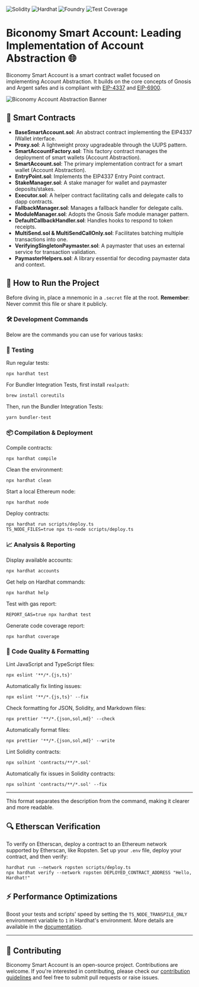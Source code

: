 ![Solidity](https://img.shields.io/badge/Solidity-0.8.17-blue.svg) ![Hardhat](https://img.shields.io/badge/Framework-Hardhat-brightgreen.svg) ![Foundry](https://img.shields.io/badge/Framework-Foundry-orange.svg) ![Test Coverage](https://img.shields.io/badge/Coverage-45%25-red.svg)

# Biconomy Smart Account: Leading Implementation of Account Abstraction 🌐

Biconomy Smart Account is a smart contract wallet focused on implementing Account Abstraction. It builds on the core concepts of Gnosis and Argent safes and is compliant with [EIP-4337](https://eips.ethereum.org/EIPS/eip-4337) and [EIP-6900](https://eips.ethereum.org/EIPS/eip-6900).

![Biconomy Account Abstraction Banner](./assets/biconomy-account-abstraction.png)

## 📜 Smart Contracts

- **BaseSmartAccount.sol**: An abstract contract implementing the EIP4337 IWallet interface.
- **Proxy.sol**: A lightweight proxy upgradeable through the UUPS pattern.
- **SmartAccountFactory.sol**: This factory contract manages the deployment of smart wallets (Account Abstraction).
- **SmartAccount.sol**: The primary implementation contract for a smart wallet (Account Abstraction).
- **EntryPoint.sol**: Implements the EIP4337 Entry Point contract.
- **StakeManager.sol**: A stake manager for wallet and paymaster deposits/stakes.
- **Executor.sol**: A helper contract facilitating calls and delegate calls to dapp contracts.
- **FallbackManager.sol**: Manages a fallback handler for delegate calls.
- **ModuleManager.sol**: Adopts the Gnosis Safe module manager pattern.
- **DefaultCallbackHandler.sol**: Handles hooks to respond to token receipts.
- **MultiSend.sol & MultiSendCallOnly.sol**: Facilitates batching multiple transactions into one.
- **VerifyingSingletonPaymaster.sol**: A paymaster that uses an external service for transaction validation.
- **PaymasterHelpers.sol**: A library essential for decoding paymaster data and context.

## 🚀 How to Run the Project

Before diving in, place a mnemonic in a `.secret` file at the root. 
**Remember**: Never commit this file or share it publicly.


### 🛠️ Development Commands

Below are the commands you can use for various tasks:

### 🧪 Testing

Run regular tests:
```shell
npx hardhat test
```

For Bundler Integration Tests, first install `realpath`:
```shell
brew install coreutils
```

Then, run the Bundler Integration Tests:
```shell
yarn bundler-test
```

### 📦 Compilation & Deployment

Compile contracts:
```shell
npx hardhat compile
```

Clean the environment:
```shell
npx hardhat clean
```

Start a local Ethereum node:
```shell
npx hardhat node
```

Deploy contracts:
```shell
npx hardhat run scripts/deploy.ts
TS_NODE_FILES=true npx ts-node scripts/deploy.ts
```

### 📈 Analysis & Reporting

Display available accounts:
```shell
npx hardhat accounts
```

Get help on Hardhat commands:
```shell
npx hardhat help
```

Test with gas report:
```shell
REPORT_GAS=true npx hardhat test
```

Generate code coverage report:
```shell
npx hardhat coverage
```

### 🧹 Code Quality & Formatting

Lint JavaScript and TypeScript files:
```shell
npx eslint '**/*.{js,ts}'
```

Automatically fix linting issues:
```shell
npx eslint '**/*.{js,ts}' --fix
```

Check formatting for JSON, Solidity, and Markdown files:
```shell
npx prettier '**/*.{json,sol,md}' --check
```

Automatically format files:
```shell
npx prettier '**/*.{json,sol,md}' --write
```

Lint Solidity contracts:
```shell
npx solhint 'contracts/**/*.sol'
```

Automatically fix issues in Solidity contracts:
```shell
npx solhint 'contracts/**/*.sol' --fix
```

---

This format separates the description from the command, making it clearer and more readable.

## 🔍 Etherscan Verification

To verify on Etherscan, deploy a contract to an Ethereum network supported by Etherscan, like Ropsten. Set up your `.env` file, deploy your contract, and then verify:

```shell
hardhat run --network ropsten scripts/deploy.ts
npx hardhat verify --network ropsten DEPLOYED_CONTRACT_ADDRESS "Hello, Hardhat!"
```

## ⚡ Performance Optimizations

Boost your tests and scripts' speed by setting the `TS_NODE_TRANSPILE_ONLY` environment variable to `1` in Hardhat's environment. More details are available in the [documentation](https://hardhat.org/guides/typescript.html#performance-optimizations).

---
## 🤝 Contributing

Biconomy Smart Account is an open-source project. Contributions are welcome. If you're interested in contributing, please check our [contribution guidelines](./CONTRIBUTING.md) and feel free to submit pull requests or raise issues.